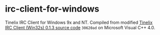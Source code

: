 # irc-client-for-windows
Tinelix IRC Client for Windows 9x and NT. Compiled from modified <a href="https://github.com/tinelix/irc-client-for-win32s/tree/30620ad817759b914bb59cf9d69fe4c03c95d4f4">Tinelix IRC Client (Win32s) 0.1.3 source code</a> `30620ad` on Microsoft Visual C++ 4.0.
